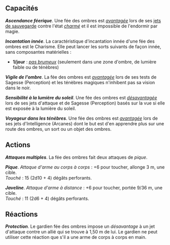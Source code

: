 ## Capacités
_**Ascendance féerique**_. Une fée des ombres est [_avantagée_](/utiliser-les-caracteristiques/#avantage-et-desavantage) lors de ses [jets de sauvegarde](/utiliser-les-caracteristiques/#jets-de-sauvegarde) contre l'état [_charmé_](/gerer-la-sante-du-personnage/#charme) et il est impossible de l'endormir par magie.

_**Incantation innée**_. La caractéristique d'incantation innée d'une fée des ombres est le Charisme. Elle peut lancer les sorts suivants de façon innée, sans composantes matérielles :
* **1/jour** : [_pas brumeux_](/grimoire/pas-brumeux/) (seulement dans une zone d'ombre, de lumière faible ou de ténèbres)

_**Vigile de l'ombre**_. La fée des ombres est [_avantagée_](/utiliser-les-caracteristiques/#avantage-et-desavantage) lors de ses tests de Sagesse (Perception) et les ténèbres magiques n'inhibent pas sa vision dans le noir.

_**Sensibilité à la lumière du soleil**_. Une fée des ombres est [_désavantagée_](/utiliser-les-caracteristiques/#avantage-et-desavantage) lors de ses jets d'attaque et de Sagesse (Perception) basés sur la vue si elle est exposée à la lumière du soleil.

_**Voyageur dans les ténèbres**_. Une fée des ombres est [_avantagée_](/utiliser-les-caracteristiques/#avantage-et-desavantage) lors de ses jets d'Intelligence (Arcanes) dont le but est d'en apprendre plus sur une route des ombres, un sort ou un objet des ombres.

## Actions
_**Attaques multiples**_. La fée des ombres fait deux attaques de _pique_.

_**Pique**_. _Attaque d'arme au corps à corps_ : +6 pour toucher, allonge 3 m, une cible.  
_Touché_ : 15 (2d10 + 4) dégâts perforants.

_**Javeline**_. _Attaque d'arme à distance_ : +6 pour toucher, portée 9/36 m, une cible.  
_Touché_ : 11 (2d6 + 4) dégâts perforants.

## Réactions
_**Protection**_. Le gardien fée des ombres impose un _désavantage_ à un jet d'attaque contre un allié qui se trouve à 1,50 m de lui. Le gardien ne peut utiliser cette réaction que s'il a une arme de corps à corps en main.
